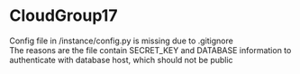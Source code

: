 # CloudGroup17

Config file in /instance/config.py is missing due to .gitignore  
The reasons are the file contain SECRET_KEY and DATABASE information to authenticate with database host, which should not be public 
